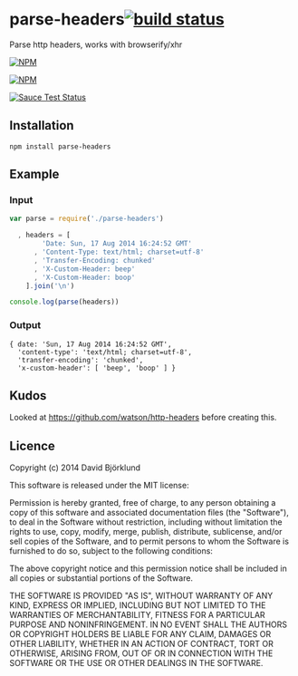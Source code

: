 # parse-headers[![build status](https://secure.travis-ci.org/kesla/parse-headers.svg)](http://travis-ci.org/kesla/parse-headers)

Parse http headers, works with browserify/xhr

[![NPM](https://nodei.co/npm/parse-headers.png?downloads&stars)](https://nodei.co/npm/parse-headers/)

[![NPM](https://nodei.co/npm-dl/parse-headers.png)](https://nodei.co/npm/parse-headers/)

[![Sauce Test Status](https://saucelabs.com/browser-matrix/kesla-xhr-headers.svg)](https://saucelabs.com/u/kesla-xhr-headers)

## Installation

```
npm install parse-headers
```

## Example

### Input

```javascript
var parse = require('./parse-headers')

  , headers = [
        'Date: Sun, 17 Aug 2014 16:24:52 GMT'
      , 'Content-Type: text/html; charset=utf-8'
      , 'Transfer-Encoding: chunked'
      , 'X-Custom-Header: beep'
      , 'X-Custom-Header: boop'
    ].join('\n')

console.log(parse(headers))
```

### Output

```
{ date: 'Sun, 17 Aug 2014 16:24:52 GMT',
  'content-type': 'text/html; charset=utf-8',
  'transfer-encoding': 'chunked',
  'x-custom-header': [ 'beep', 'boop' ] }
```

## Kudos

Looked at <https://github.com/watson/http-headers> before creating this.

## Licence

Copyright (c) 2014 David Björklund

This software is released under the MIT license:

Permission is hereby granted, free of charge, to any person obtaining a copy
of this software and associated documentation files (the "Software"), to deal
in the Software without restriction, including without limitation the rights
to use, copy, modify, merge, publish, distribute, sublicense, and/or sell
copies of the Software, and to permit persons to whom the Software is
furnished to do so, subject to the following conditions:

The above copyright notice and this permission notice shall be included in
all copies or substantial portions of the Software.

THE SOFTWARE IS PROVIDED "AS IS", WITHOUT WARRANTY OF ANY KIND, EXPRESS OR
IMPLIED, INCLUDING BUT NOT LIMITED TO THE WARRANTIES OF MERCHANTABILITY,
FITNESS FOR A PARTICULAR PURPOSE AND NONINFRINGEMENT. IN NO EVENT SHALL THE
AUTHORS OR COPYRIGHT HOLDERS BE LIABLE FOR ANY CLAIM, DAMAGES OR OTHER
LIABILITY, WHETHER IN AN ACTION OF CONTRACT, TORT OR OTHERWISE, ARISING FROM,
OUT OF OR IN CONNECTION WITH THE SOFTWARE OR THE USE OR OTHER DEALINGS IN
THE SOFTWARE.
